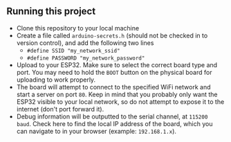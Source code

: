 ## Running this project

- Clone this repository to your local machine
- Create a file called `arduino-secrets.h` (should not be checked in to version control), and add the following two lines
	- `#define SSID "my_network_ssid"`
	- `#define PASSWORD "my_network_password"`
- Upload to your ESP32. Make sure to select the correct board type and port. You may need to hold the `BOOT` button on the physical board for uploading to work properly.
- The board will attempt to connect to the specified WiFi network and start a server on port `80`. Keep in mind that you probably only want the ESP32 visible to your local network, so do not attempt to expose it to the internet (don't port forward it).
- Debug information will be outputted to the serial channel, at `115200 baud`. Check here to find the local IP address of the board, which you can navigate to in your browser (example: `192.168.1.x`).